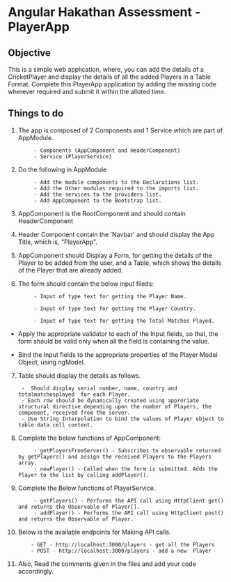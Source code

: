# Angular Hakathan Assessment - PlayerApp

## Objective

This is a simple web application, where, you can add the details of a CricketPlayer and display the details of all the added Players in a Table Format. Complete this PlayerApp application by adding the missing code wherever required and submit it within the alloted time.

## Things to do

1. The app is composed of 2 Components and 1 Service which are part of AppModule.

			- Components (AppComponent and HeaderComponent)
			- Service (PlayerService)  
	
2. Do the following in AppModule  

			- Add the module components to the Declarations list.
			- Add the Other modules required to the imports list.
			- Add the services to the providers list.
			- Add AppComponent to the Bootstrap list.

3. AppComponent is the RootComponent and should contain HeaderComponent

4. Header Component contain the 'Navbar' and should display the App Title, which is, "PlayerApp".

5. AppComponent should Display a Form, for getting the details of the Player to be added from the user, and a Table, which shows the details of the Player that are already added.

6. The form should contain the below input fileds:

			- Input of type text for getting the Player Name.

			- Input of type text for getting the Player Country.

			- Input of type text for getting the Total Matches Played.


-  Apply the appropriate validator to each of the Input fields, so that, the form should be valid only when all the field is containing the value.

- Bind the Input fields to the appropriate properties of the Player Model Object, using ngModel.

7. Table should display the details as follows.    

		-  Should display serial number, name, country and totalmatchesplayed  for each Player.
		- Each row should be dynamically created using approriate structural directive depending upon the number of Players, the component, received from the server.  
		- Use String Interpolation to bind the values of Player object to table data cell content.

8. Complete the below functions of AppComponent:  

			- getPlayersFromServer() - Subscribes to observable returned by getPlayers() and assign the received Players to the Players array.
			- newPlayer() - Called when the form is submitted. Adds the Player to the list by calling addPlayer().

9. Complete the Below functions of PlayerService.
 
			- getPlayers() - Performs the API call using HttpClient get() and returns the Observable of Player[].
			- addPlayer() - Performs the API call using HttpClient post() and returns the Observable of Player.  

10. Below is the available endpoints for Making API calls.

			- GET - http://localhost:3000/players - get all the Players
			- POST - http://localhost:3000/players - add a new  Player

11.  Also, Read the comments given in the files and add your code accordingly.
